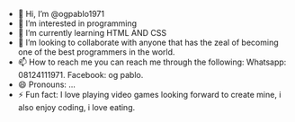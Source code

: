 - 👋 Hi, I’m @ogpablo1971
- 👀 I’m interested in programming
- 🌱 I’m currently learning HTML AND CSS
- 💞️ I’m looking to collaborate with anyone that has the zeal of becoming one of the best programmers in the world.
- 📫 How to reach me you can reach me through the following: Whatsapp: 08124111971. Facebook: og pablo.
- 😄 Pronouns: ...
- ⚡ Fun fact: I love playing video games looking forward to create mine, i also enjoy coding, i love eating.

<!---
ogpablo1971/ogpablo1971 is a ✨ special ✨ repository because its `README.md` (this file) appears on your GitHub profile.
You can click the Preview link to take a look at your changes.
--->
